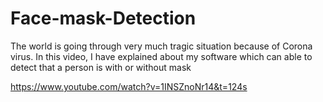 # Face-mask-Detection
The world is going through very much tragic situation because  of Corona virus. In this video, I have explained about my software which can able to detect that a person is with or without mask

https://www.youtube.com/watch?v=1INSZnoNr14&t=124s
